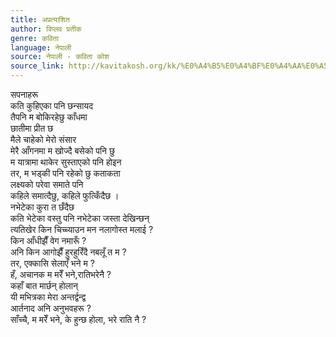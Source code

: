 ```yaml
---
title: अप्रत्याशित
author: विप्लव प्रतीक
genre: कविता
language: नेपाली
source: नेपाली - कविता कोश
source_link: http://kavitakosh.org/kk/%E0%A4%B5%E0%A4%BF%E0%A4%AA%E0%A5%8D%E0%A4%B2%E0%A4%B5_%E0%A4%AA%E0%A5%8D%E0%A4%B0%E0%A4%A4%E0%A5%80%E0%A4%95
---
```


सपनाहरू  
कति कुहिएका पनि छन्सायद  
तैपनि म बोकिरहेछु काँधमा  
छातीमा प्रीत छ  
मैले चाहेको मेरो संसार  
मेरै आँगनमा म खोज्दै बसेको पनि छु  
म यात्रामा थाकेर सुस्ताएको पनि होइन  
तर, म भड्की पनि रहेको छु कताकता  
लक्ष्यको परेवा समाते पनि  
कहिले समात्दैछु, कहिले फुत्किँदैछ ।  
नभेटेका कुरा त छँदैछ  
कति भेटेका वस्तु पनि नभेटेका जस्ता देखिन्छन्  
त्यतिखेर किन चिच्च्याउन मन नलागोस्त मलाई ?  
किन आँधीझैँ वेग नमारूँ ?  
अनि किन आगोझैँ हुरहुरिँदै नबलूँ त म ?  
तर, एक्कासि सेलाएँ भने म ?  
हँ, अचानक म मरेँ भने,रातिभरेनै ?  
कहाँ बात मार्छन् होलान्  
यी मभित्रका मेरा अन्तर्द्वन्द्व  
आर्तनाद अनि अनुभवहरू ?  
साँच्चै, म मरेँ भने, के हुन्छ होला, भरे राति नै ?

